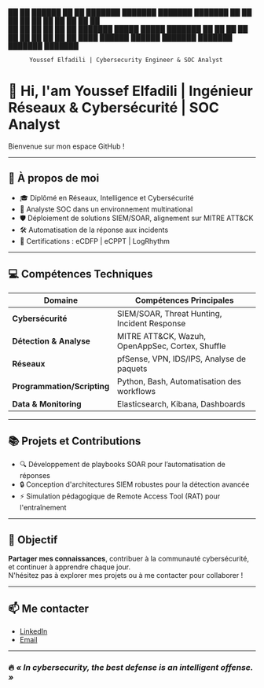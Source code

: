 ██    ██  ██████  ██    ██ ███████ ███████ ███████ ███████ 
██    ██ ██    ██ ██    ██ ██      ██      ██      ██      
██    ██ ██    ██ ██    ██ ███████ █████   █████   ███████ 
 ██  ██  ██    ██ ██    ██      ██ ██           ██      ██ 
  ████    ██████   ██████  ███████ ███████ ███████ ███████ 

          Youssef Elfadili | Cybersecurity Engineer & SOC Analyst



# 📌 Hi, I'am Youssef Elfadili | Ingénieur Réseaux & Cybersécurité | SOC Analyst  

Bienvenue sur mon espace GitHub !  


---

## 🚀 À propos de moi

- 🎓 Diplômé en Réseaux, Intelligence et Cybersécurité
- 🏢 Analyste SOC dans un environnement multinational
- 🛡️ Déploiement de solutions SIEM/SOAR, alignement sur MITRE ATT&CK
- 🛠️ Automatisation de la réponse aux incidents
- 🧠 Certifications : eCDFP | eCPPT | LogRhythm

---

## 💻 Compétences Techniques

| Domaine                  | Compétences Principales                         |
|---------------------------|-------------------------------------------------|
| **Cybersécurité**         | SIEM/SOAR, Threat Hunting, Incident Response    |
| **Détection & Analyse**   | MITRE ATT&CK, Wazuh, OpenAppSec, Cortex, Shuffle |
| **Réseaux**               | pfSense, VPN, IDS/IPS, Analyse de paquets        |
| **Programmation/Scripting** | Python, Bash, Automatisation des workflows    |
| **Data & Monitoring**     | Elasticsearch, Kibana, Dashboards               |

---

## 📚 Projets et Contributions

- 🔍 Développement de playbooks SOAR pour l’automatisation de réponses
- 🔒 Conception d'architectures SIEM robustes pour la détection avancée
- ⚡ Simulation pédagogique de Remote Access Tool (RAT) pour l'entraînement

---

## 🌟 Objectif

**Partager mes connaissances**, contribuer à la communauté cybersécurité, et continuer à apprendre chaque jour.  
N'hésitez pas à explorer mes projets ou à me contacter pour collaborer !

---

## 📫 Me contacter

- [LinkedIn](#) <!-- Remplace # par ton vrai lien LinkedIn -->
- [Email](#) <!-- Remplace # par ton adresse email professionnelle -->

---

### 🔥 *« In cybersecurity, the best defense is an intelligent offense. »*  
